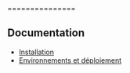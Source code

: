 <Nom du projet>
===============

<Courte description>

Documentation
-------------

 * [Installation](app/Resources/doc/installation.md)
 * [Environnements et déploiement](app/Resources/doc/environnements-deploiement.md)
